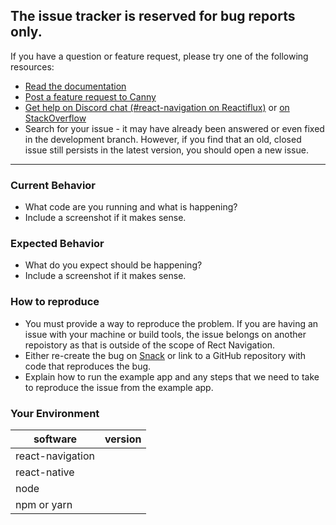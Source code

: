 ## The issue tracker is reserved for bug reports only.

If you have a question or feature request, please try one of the following resources:

- [Read the documentation](https://reactnavigation.org/)
- [Post a feature request to Canny](https://react-navigation.canny.io/feature-requests)
- [Get help on Discord chat (#react-navigation on Reactiflux)](https://discord.gg/4xEK3nD) or [on StackOverflow](https://stackoverflow.com/questions/tagged/react-navigation)
- Search for your issue - it may have already been answered or even fixed in the development branch. However, if you find that an old, closed issue still persists in the latest version, you should open a new issue.

---

### Current Behavior
- What code are you running and what is happening?
- Include a screenshot if it makes sense.

### Expected Behavior
- What do you expect should be happening?
- Include a screenshot if it makes sense.

### How to reproduce

- You must provide a way to reproduce the problem. If you are having an issue with your machine or build tools, the issue belongs on another repoistory as that is outside of the scope of Rect Navigation.
- Either re-create the bug on [Snack](https://snack.expo.io) or link to a GitHub repository with code that reproduces the bug.
- Explain how to run the example app and any steps that we need to take to reproduce the issue from the example app.

### Your Environment

| software         | version
| ---------------- | -------
| react-navigation |
| react-native     |
| node             |
| npm or yarn      |
